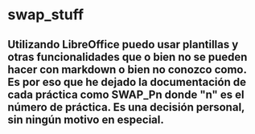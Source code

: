 # swap_stuff
<h2> Utilizando LibreOffice puedo usar plantillas y otras funcionalidades que o bien no se pueden hacer con markdown o bien no conozco como.
  Es por eso que he dejado la documentación de cada práctica como SWAP_Pn donde "n" es el número de práctica. Es una decisión personal, sin ningún motivo en especial.
</h2>
